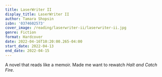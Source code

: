 ```yaml
---
title: LaserWriter II
display_title: LaserWriter II
author: Tamara Shopsin
isbn: '0374602573'
cover_image: /reading/laserwriter-ii/laserwriter-ii.jpg
genre: Fiction
format: Hardcover
date: 2022-04-16T10:20:00.265-04:00
start_date: 2022-04-13
end_date: 2022-04-15
---
```


A novel that reads like a memoir. Made me want to rewatch *Halt and Catch Fire*.